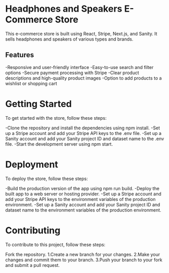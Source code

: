 # Headphones and Speakers E-Commerce Store
This e-commerce store is built using React, Stripe, Next.js, and Sanity. It sells headphones and speakers of various types and brands.

## Features
-Responsive and user-friendly interface
-Easy-to-use search and filter options
-Secure payment processing with Stripe
-Clear product descriptions and high-quality product images
-Option to add products to a wishlist or shopping cart

# Getting Started
To get started with the store, follow these steps:

-Clone the repository and install the dependencies using npm install.
-Set up a Stripe account and add your Stripe API keys to the .env file.
-Set up a Sanity account and add your Sanity project ID and dataset name to the .env file.
-Start the development server using npm start.

# Deployment
To deploy the store, follow these steps:

-Build the production version of the app using npm run build.
-Deploy the built app to a web server or hosting provider.
-Set up a Stripe account and add your Stripe API keys to the environment variables of the production environment.
-Set up a Sanity account and add your Sanity project ID and dataset name to the environment variables of the production environment.

# Contributing
To contribute to this project, follow these steps:

Fork the repository.
1.Create a new branch for your changes.
2.Make your changes and commit them to your branch.
3.Push your branch to your fork and submit a pull request.
